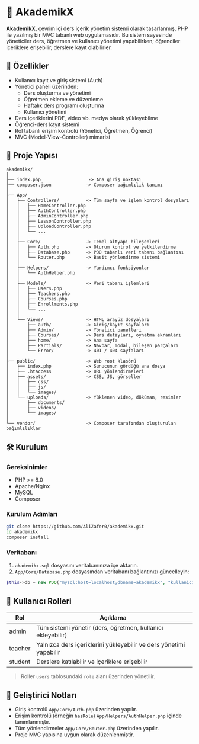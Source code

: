 
# 📘 AkademikX

**AkademikX**, çevrim içi ders içerik yönetim sistemi olarak tasarlanmış, PHP ile yazılmış bir MVC tabanlı web uygulamasıdır. Bu sistem sayesinde yöneticiler ders, öğretmen ve kullanıcı yönetimi yapabilirken; öğrenciler içeriklere erişebilir, derslere kayıt olabilirler.

## 🚀 Özellikler

- Kullanıcı kayıt ve giriş sistemi (Auth)
- Yönetici paneli üzerinden:
  - Ders oluşturma ve yönetimi
  - Öğretmen ekleme ve düzenleme
  - Haftalık ders programı oluşturma
  - Kullanıcı yönetimi
- Ders içeriklerini PDF, video vb. medya olarak yükleyebilme
- Öğrenci-ders kayıt sistemi
- Rol tabanlı erişim kontrolü (Yönetici, Öğretmen, Öğrenci)
- MVC (Model-View-Controller) mimarisi

## 📂 Proje Yapısı

```
akademikx/
│
├── index.php                  -> Ana giriş noktası
├── composer.json             -> Composer bağımlılık tanımı
│
├── App/
│   ├── Controllers/          -> Tüm sayfa ve işlem kontrol dosyaları
│   │   ├── HomeController.php
│   │   ├── AuthController.php
│   │   ├── AdminController.php
│   │   ├── LessonController.php
│   │   ├── UploadController.php
│   │   └── ...
│   │
│   ├── Core/                 -> Temel altyapı bileşenleri
│   │   ├── Auth.php          -> Oturum kontrol ve yetkilendirme
│   │   ├── Database.php      -> PDO tabanlı veri tabanı bağlantısı
│   │   └── Router.php        -> Basit yönlendirme sistemi
│   │
│   ├── Helpers/              -> Yardımcı fonksiyonlar
│   │   └── AuthHelper.php
│   │
│   ├── Models/               -> Veri tabanı işlemleri
│   │   ├── Users.php
│   │   ├── Teachers.php
│   │   ├── Courses.php
│   │   ├── Enrollments.php
│   │   └── ...
│   │
│   └── Views/                -> HTML arayüz dosyaları
│       ├── auth/             -> Giriş/kayıt sayfaları
│       ├── Admin/            -> Yönetici panelleri
│       ├── Courses/          -> Ders detayları, oynatma ekranları
│       ├── home/             -> Ana sayfa
│       ├── Partials/         -> Navbar, modal, bileşen parçaları
│       └── Error/            -> 401 / 404 sayfaları
│
├── public/                   -> Web root klasörü
│   ├── index.php             -> Sunucunun gördüğü ana dosya
│   ├── .htaccess             -> URL yönlendirmeleri
│   ├── assets/               -> CSS, JS, görseller
│   │   ├── css/
│   │   ├── js/
│   │   └── images/
│   └── uploads/              -> Yüklenen video, döküman, resimler
│       ├── documents/
│       ├── videos/
│       └── images/
│
└── vendor/                   -> Composer tarafından oluşturulan bağımlılıklar

```

## 🛠️ Kurulum

### Gereksinimler

- PHP >= 8.0
- Apache/Nginx
- MySQL
- Composer

### Kurulum Adımları

```bash
git clone https://github.com/AliZafer0/akademikx.git
cd akademikx
composer install
```

### Veritabanı

1. `akademikx.sql` dosyasını veritabanınıza içe aktarın.
2. `App/Core/Database.php` dosyasından veritabanı bağlantınızı güncelleyin:
```php
$this->db = new PDO("mysql:host=localhost;dbname=akademikx", "kullanici", "şifre");
```

## 🔐 Kullanıcı Rolleri

| Rol       | Açıklama |
|-----------|----------|
| admin     | Tüm sistemi yönetir (ders, öğretmen, kullanıcı ekleyebilir) |
| teacher   | Yalnızca ders içeriklerini yükleyebilir ve ders yönetimi yapabilir |
| student   | Derslere katılabilir ve içeriklere erişebilir |

> Roller `users` tablosundaki `role` alanı üzerinden yönetilir.

## 🔧 Geliştirici Notları

- Giriş kontrolü `App/Core/Auth.php` üzerinden yapılır.
- Erişim kontrolü (örneğin `hasRole`) `App/Helpers/AuthHelper.php` içinde tanımlanmıştır.
- Tüm yönlendirmeler `App/Core/Router.php` üzerinden yapılır.
- Proje MVC yapısına uygun olarak düzenlenmiştir.
